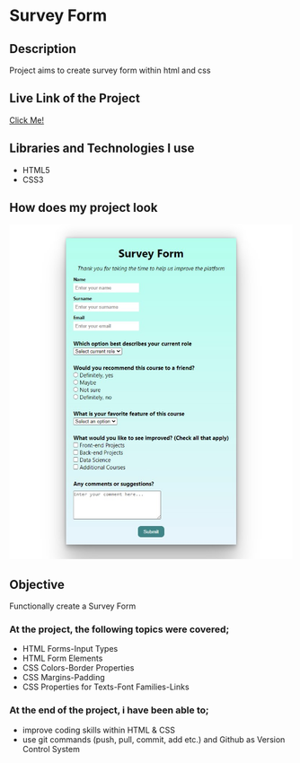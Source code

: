 # Survey Form
## Description

<p>Project aims to create survey form within html and css</p>

## Live Link of the Project

[Click Me!](https://survey-form-ivory.vercel.app/)

## Libraries and Technologies I use
 
 * HTML5
 * CSS3

## How does my project look

![netflix survey form](https://github.com/Oz-MT/survey-form/blob/master/img/survey-form-img.jpg)

## Objective

<p>Functionally create a Survey Form</p>

### At the project, the following topics were covered;

* HTML Forms-Input Types
* HTML Form Elements
* CSS Colors-Border Properties
* CSS Margins-Padding
* CSS Properties for Texts-Font Families-Links

### At the end of the project, i have been able to;

* improve coding skills within HTML & CSS
* use git commands (push, pull, commit, add etc.) and Github as Version Control System
